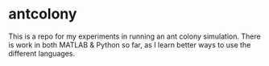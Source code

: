 # antcolony
This is a repo for my experiments in running an ant colony simulation.
There is work in both MATLAB & Python so far, as I learn better ways to use the different languages.
